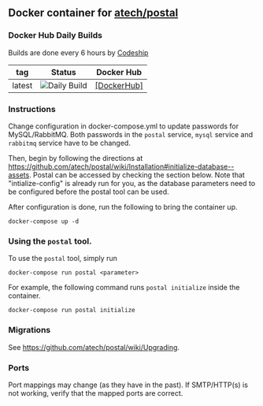 ## Docker container for [atech/postal](https://github.com/atech/postal)

### Docker Hub Daily Builds
Builds are done every 6 hours by [Codeship](http://codeship.com/)

| tag           | Status                                                                                                                                   | Docker Hub                                                    |
| ------------- | ---------------------------------------------------------------------------------------------------------------------------------------- | ------------------------------------------------------------- |
| latest        | ![Daily Build](https://app.codeship.com/projects/aef32ad0-1807-0135-b213-7e299b644564/status?branch=master)                              | [\[DockerHub\]](https://hub.docker.com/r/alinuxninja/postal/) |

### Instructions
Change configuration in docker-compose.yml to update passwords for MySQL/RabbitMQ.
Both passwords in the `postal` service, `mysql` service and `rabbitmq` service have to be changed.

Then, begin by following the directions at https://github.com/atech/postal/wiki/Installation#initialize-database--assets.
Postal can be accessed by checking the section below. Note that "intialize-config" is already run for you, as the database parameters need to be configured before the postal tool can be used.

After configuration is done, run the following to bring the container up.
```
docker-compose up -d
```
### Using the `postal` tool.
To use the `postal` tool, simply run
```
docker-compose run postal <parameter>
```
For example, the following command runs `postal initialize` inside the container.
```
docker-compose run postal initialize
```

### Migrations
See https://github.com/atech/postal/wiki/Upgrading.

### Ports
Port mappings may change (as they have in the past). If SMTP/HTTP(s) is not working, verify that the mapped ports are correct.
